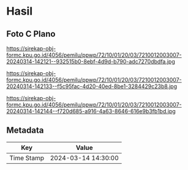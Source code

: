 # Hasil

## Foto C Plano

https://sirekap-obj-formc.kpu.go.id/4056/pemilu/ppwp/72/10/01/20/03/7210012003007-20240314-142121--932515b0-8ebf-4d9d-b790-adc7270dbdfa.jpg

https://sirekap-obj-formc.kpu.go.id/4056/pemilu/ppwp/72/10/01/20/03/7210012003007-20240314-142133--f5c95fac-4d20-40ed-8be1-3284429c23b8.jpg

https://sirekap-obj-formc.kpu.go.id/4056/pemilu/ppwp/72/10/01/20/03/7210012003007-20240314-142144--f720d685-a916-4a63-8646-616e9b3fb1bd.jpg


## Metadata

| Key        | Value               |
| ---------- | ------------------- |
| Time Stamp | 2024-03-14 14:30:00 |



